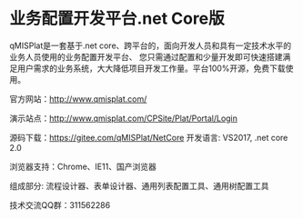 # 业务配置开发平台.net Core版

qMISPlat是一套基于.net core、跨平台的，面向开发人员和具有一定技术水平的业务人员使用的业务配置开发平台、 您只需通过配置和少量开发即可快速搭建满足用户需求的业务系统，大大降低项目开发工作量。平台100%开源，免费下载使用。

官方网站：http://www.qmisplat.com/

演示站点：http://www.qmisplat.com/CPSite/Plat/Portal/Login

源码下载：https://gitee.com/qMISPlat/NetCore
开发语言: VS2017, .net core 2.0 

浏览器支持：Chrome、IE11、国产浏览器

组成部分: 流程设计器、表单设计器、通用列表配置工具、通用树配置工具

技术交流QQ群：311562286